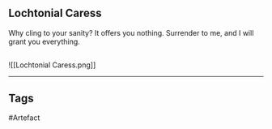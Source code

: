 ## Lochtonial Caress
Why cling to your sanity? It offers you nothing.
Surrender to me, and I will grant you everything.
## 
![[Lochtonial Caress.png]]

---
## Tags
#Artefact